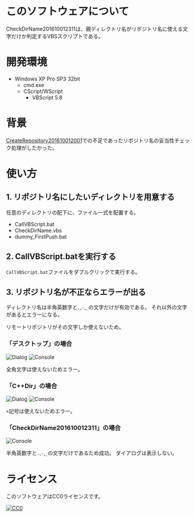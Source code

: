 ﻿# このソフトウェアについて #

CheckDirName201610012311は、親ディレクトリ名がリポジトリ名に使える文字だけか判定するVBSスクリプトである。

# 開発環境 #

* Windows XP Pro SP3 32bit
    * cmd.exe
    * CScript/WScript
        * VBScript 5.8

# 背景 #

[CreateRepository201610012001](https://github.com/ytyaru/CreateRepository201610012001)での不足であったリポジトリ名の妥当性チェック処理がしたかった。

# 使い方 #

## 1. リポジトリ名にしたいディレクトリを用意する ##

任意のディレクトリの配下に、ファイル一式を配置する。

* CallVBScript.bat
* CheckDirName.vbs
* dummy_FirstPush.bat

## 2. CallVBScript.batを実行する ##

`CallVBScript.bat`ファイルをダブルクリックで実行する。

## 3. リポジトリ名が不正ならエラーが出る ##

ディレクトリ名は半角英数字と`.`,`-`,`_`の文字だけが有効である。
それ以外の文字があるとエラーになる。

リモートリポジトリがその文字しか使えないため。

### 「デスクトップ」の場合 ###

![Dialog](https://cdn-ak.f.st-hatena.com/images/fotolife/y/ytyaru/20161002/20161002155217.png)
![Console](https://cdn-ak.f.st-hatena.com/images/fotolife/y/ytyaru/20161002/20161002155645.png)

全角文字は使えないためエラー。

### 「C++Dir」の場合 ###

![Dialog](https://cdn-ak.f.st-hatena.com/images/fotolife/y/ytyaru/20161002/20161002155708.png)
![Console](https://cdn-ak.f.st-hatena.com/images/fotolife/y/ytyaru/20161002/20161002155714.png)

`+`記号は使えないためエラー。

### 「CheckDirName201610012311」の場合 ###

![Console](https://cdn-ak.f.st-hatena.com/images/fotolife/y/ytyaru/20161002/20161002155736.png)

半角英数字と`.`,`-`,`_`の文字だけであるため成功。
ダイアログは表示しない。

# ライセンス #

このソフトウェアはCC0ライセンスです。

[![CC0](http://i.creativecommons.org/p/zero/1.0/88x31.png "CC0")](http://creativecommons.org/publicdomain/zero/1.0/deed.ja)
